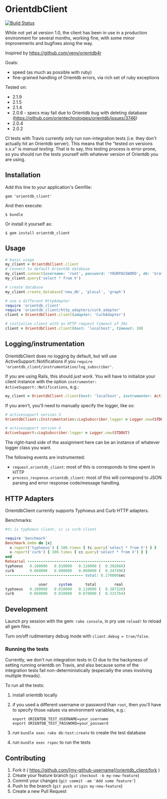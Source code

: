 # OrientdbClient

[![Build Status](https://travis-ci.org/lukeasrodgers/orientdb_client.svg)](https://travis-ci.org/lukeasrodgers/orientdb_client)

While not yet at version 1.0, the client has been in use in a production environment for several months, working fine, with some minor improvements and bugfixes along the way.

Inspired by https://github.com/veny/orientdb4r

Goals:

* speed (as much as possible with ruby)
* fine-grained handling of Orientdb errors, via rich set of ruby exceptions

Tested on:
* 2.1.9
* 2.1.5
* 2.1.4
* 2.0.6 - specs may fail due to Orientdb bug with deleting database (https://github.com/orientechnologies/orientdb/issues/3746)
* 2.0.4
* 2.0.2

CI tests with Travis currently only run non-integration tests (i.e. they don't actually hit an Orientdb server). This means that the "tested on versions x.x.x" is *manual testing*.
That is to say, this testing process is error-prone, so you should run the tests yourself with whatever version of Orientdb you are using.

## Installation

Add this line to your application's Gemfile:

    gem 'orientdb_client'

And then execute:

    $ bundle

Or install it yourself as:

    $ gem install orientdb_client

## Usage

```ruby
# basic usage
my_client = OrientdbClient.client
# connect to default Orientdb database
my_client.connect(username: 'root', password: 'YOURPASSWORD', db: 'GratefulDeadConcerts')
my_client.query('select * from V')

# create database
my_client.create_database('new_db', 'plocal', 'graph')

# use a different HttpAdapter
require 'orientdb_client'
require 'orientdb_client/http_adapters/curb_adapter'
client = OrientdbClient.client(adapter: 'CurbAdapter')

# initialize client with an HTTP request timeout of 30s
client = OrientdbClient.client(host: 'localhost', timeout: 30)
```

## Logging/instrumentation

OrientdbClient does no logging by default, but will use ActiveSupport::Notifications
if you `require 'orientdb_client/instrumentation/log_subscriber'`.

If you are using Rails, this should *just work*. You will have to initialize your client instance
with the option `instrumenter: ActiveSupport::Notifications`, e.g.:


```ruby
my_client = OrientdbClient.client(host: 'localhost', instrumenter: ActiveSupport::Notifications)
```

If you aren't, you'll need to manually specify the logger, like so:


```ruby
# activesupport version 3
OrientdbClient::Instrumentation::LogSubscriber.logger = Logger.new(STDOUT)

# activesupport version 4
ActiveSupport::LogSubscriber.logger = Logger.new(STDOUT)
```

The right-hand side of the assignment here can be an instance of whatever
logger class you want.

The following events are instrumented:

* `request.orientdb_client`: most of this is corresponds to time spent in HTTP
* `process_response.orientdb_client`: most of this will correspond to JSON parsing
and error response code/message handling.

## HTTP Adapters

OrientdbClient currently supports Typhoeus and Curb HTTP adapters.

Benchmarks:

```ruby
#tc is typhoeus client, cc is curb client

require 'benchmark'
Benchmark.bmbm do |x|
  x.report('typhoeus') { 100.times { tc.query('select * from V') } }
  x.report('curb') { 100.times { cc.query('select * from V') } }
end
Rehearsal --------------------------------------------
typhoeus   0.100000   0.010000   0.110000 (  0.392666)
curb       0.060000   0.000000   0.060000 (  0.347496)
----------------------------------- total: 0.170000sec

               user     system      total        real
typhoeus   0.100000   0.010000   0.110000 (  0.387320)
curb       0.060000   0.010000   0.070000 (  0.331764)
```

## Development

Launch pry session with the gem: `rake console`, in pry use `reload!` to reload all gem files.

Turn on/off rudimentary debug mode with `client.debug = true/false`.

### Running the tests

Currently, we don't run integration tests in CI due to the hackyness of setting running orientdb on Travis, and also because
some of the integration tests fail non-deterministically (especially the ones involving multiple threads).

To run all the tests:

1. install orientdb locally
2. if you used a different username or password than `root`, then you'll have to specify those values via environment variables, e.g.:

    ```
    export ORIENTDB_TEST_USERNAME=your_username
    export ORIENTDB_TEST_PASSWORD=your_password
    ```

3. run `bundle exec rake db:test:create` to create the test database
4. run `bundle exec rspec` to run the tests

## Contributing

1. Fork it ( https://github.com/[my-github-username]/orientdb_client/fork )
2. Create your feature branch (`git checkout -b my-new-feature`)
3. Commit your changes (`git commit -am 'Add some feature'`)
4. Push to the branch (`git push origin my-new-feature`)
5. Create a new Pull Request

